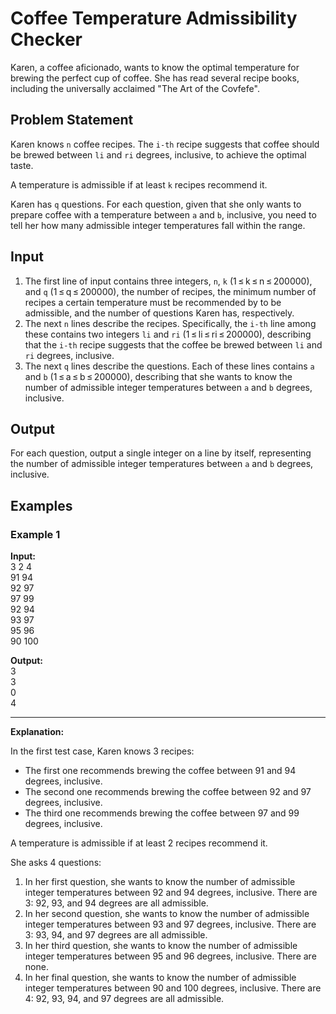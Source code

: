 # Coffee Temperature Admissibility Checker

Karen, a coffee aficionado, wants to know the optimal temperature for brewing the perfect cup of coffee. She has read several recipe books, including the universally acclaimed "The Art of the Covfefe".

## Problem Statement

Karen knows `n` coffee recipes. The `i-th` recipe suggests that coffee should be brewed between `li` and `ri` degrees, inclusive, to achieve the optimal taste.

A temperature is admissible if at least `k` recipes recommend it.

Karen has `q` questions. For each question, given that she only wants to prepare coffee with a temperature between `a` and `b`, inclusive, you need to tell her how many admissible integer temperatures fall within the range.

## Input

1. The first line of input contains three integers, `n`, `k` (1 ≤ k ≤ n ≤ 200000), and `q` (1 ≤ q ≤ 200000), the number of recipes, the minimum number of recipes a certain temperature must be recommended by to be admissible, and the number of questions Karen has, respectively.
2. The next `n` lines describe the recipes. Specifically, the `i-th` line among these contains two integers `li` and `ri` (1 ≤ li ≤ ri ≤ 200000), describing that the `i-th` recipe suggests that the coffee be brewed between `li` and `ri` degrees, inclusive.
3. The next `q` lines describe the questions. Each of these lines contains `a` and `b` (1 ≤ a ≤ b ≤ 200000), describing that she wants to know the number of admissible integer temperatures between `a` and `b` degrees, inclusive.

## Output

For each question, output a single integer on a line by itself, representing the number of admissible integer temperatures between `a` and `b` degrees, inclusive.

## Examples

### Example 1

**Input:** <br/>
3 2 4 <br/>
91 94 <br/>
92 97 <br/>
97 99 <br/>
92 94<br/>
93 97<br/>
95 96<br/>
90 100<br/>

**Output:**<br/>
3<br/>
3<br/>
0<br/>
4<br/>
<hr/>

**Explanation:**

In the first test case, Karen knows 3 recipes:

- The first one recommends brewing the coffee between 91 and 94 degrees, inclusive.
- The second one recommends brewing the coffee between 92 and 97 degrees, inclusive.
- The third one recommends brewing the coffee between 97 and 99 degrees, inclusive.

A temperature is admissible if at least 2 recipes recommend it.

She asks 4 questions:

1. In her first question, she wants to know the number of admissible integer temperatures between 92 and 94 degrees, inclusive. There are 3: 92, 93, and 94 degrees are all admissible.
2. In her second question, she wants to know the number of admissible integer temperatures between 93 and 97 degrees, inclusive. There are 3: 93, 94, and 97 degrees are all admissible.
3. In her third question, she wants to know the number of admissible integer temperatures between 95 and 96 degrees, inclusive. There are none.
4. In her final question, she wants to know the number of admissible integer temperatures between 90 and 100 degrees, inclusive. There are 4: 92, 93, 94, and 97 degrees are all admissible.

